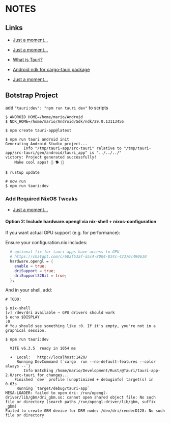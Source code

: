# NOTES

## Links

- [Just a moment...](https://claude.ai/chat/da75c4ad-8e76-44a7-ae23-fd156fee59be)
- [Just a moment...](https://chatgpt.com/c/682f53af-a5c4-8004-834c-42370c490630)

- [What is Tauri?](https://tauri.app/start/)
- [Android ndk for cargo-tauri package](https://discourse.nixos.org/t/android-ndk-for-cargo-tauri-package/59356)
- [Just a moment...](https://stackoverflow.com/questions/39159357/how-to-set-android-ndk-home-so-that-android-studio-does-not-ask-for-ndk-location)

## Botstrap Project

add `"tauri:dev": "npm run tauri dev"` to scripts

```shell
$ ANDROID_HOME=/home/mario/Android
$ NDK_HOME=/home/mario/Android/Sdk/ndk/29.0.13113456

$ npm create tauri-app@latest

$ npm run tauri android init
Generating Android Studio project...
        Info "/tmp/tauri-app/src-tauri" relative to "/tmp/tauri-app/src-tauri/gen/android/tauri_app" is "../../../"
victory: Project generated successfully!
    Make cool apps! 🌻 🐕 🎉

$ rustup update

# now run 
$ npm run tauri:dev
```

### Add Required NixOS Tweaks

- [Just a moment...](https://chatgpt.com/c/682f53af-a5c4-8004-834c-42370c490630)

#### Option 2: Include hardware.opengl via nix-shell + nixos-configuration

If you want actual GPU support (e.g. for performance):

Ensure your configuration.nix includes:

```nix
  # optional fix for tauri apps have access to GPU
  # https://chatgpt.com/c/682f53af-a5c4-8004-834c-42370c490630
  hardware.opengl = {
    enable = true;
    driSupport = true;
    driSupport32Bit = true;
  };
```

And in your shell, add:

```shell
# TODO:
```

```shell
$ nix-shell
[✔] /dev/dri available — GPU drivers should work
$ echo $DISPLAY
:0
# You should see something like :0. If it's empty, you're not in a graphical session.

$ npm run tauri:dev

  VITE v6.3.5  ready in 1054 ms

  ➜  Local:   http://localhost:1420/
     Running DevCommand (`cargo  run --no-default-features --color always --`)
        Info Watching /home/mario/Development/Rust/@Tauri/tauri-app-2.0/src-tauri for changes...
    Finished `dev` profile [unoptimized + debuginfo] target(s) in 0.63s
     Running `target/debug/tauri-app`
MESA-LOADER: failed to open dri: /run/opengl-driver/lib/gbm/dri_gbm.so: cannot open shared object file: No such file or directory (search paths /run/opengl-driver/lib/gbm, suffix _gbm)
Failed to create GBM device for DRM node: /dev/dri/renderD128: No such file or directory
```
